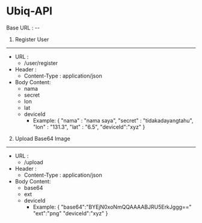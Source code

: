 Ubiq-API
========
Base URL : --

1. Register User
----
- URL : 
    - /user/register
- Header :
    - Content-Type : application/json
- Body Content:
    - nama
    - secret
    - lon
    - lat
    - deviceId
        - Example:
        {
            "nama" : "nama saya",
            "secret" : "tidakadayangtahu",
            "lon" : "131.3",
            "lat" : "6.5",
            "deviceId":"xyz"
        }

2. Upload Base64 Image
----
- URL : 
    - /upload
- Header :
    - Content-Type : application/json
- Body Content:
    - base64
    - ext
    - deviceId
        - Example:
        {
            "base64":"BYEjN0xoNmQQAAAABJRU5ErkJggg=="
            "ext":"png"
            "deviceId":"xyz"
        }